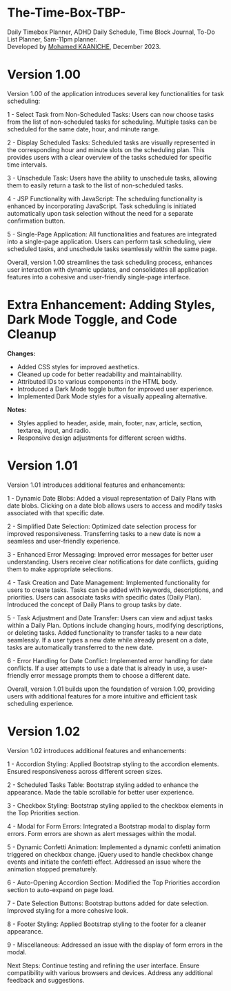 # The-Time-Box-TBP-
Daily Timebox Planner, ADHD Daily Schedule, Time Block Journal, To-Do List Planner, 5am-11pm planner.<br>
Developed by [Mohamed KAANICHE](https://www.linkedin.com/in/mhkaaniche/), December 2023.

# Version 1.00 
Version 1.00 of the application introduces several key functionalities for task scheduling:

1 - Select Task from Non-Scheduled Tasks:
Users can now choose tasks from the list of non-scheduled tasks for scheduling.
Multiple tasks can be scheduled for the same date, hour, and minute range.

2 - Display Scheduled Tasks:
Scheduled tasks are visually represented in the corresponding hour and minute slots on the scheduling plan.
This provides users with a clear overview of the tasks scheduled for specific time intervals.

3 - Unschedule Task:
Users have the ability to unschedule tasks, allowing them to easily return a task to the list of non-scheduled tasks.

4 - JSP Functionality with JavaScript:
The scheduling functionality is enhanced by incorporating JavaScript.
Task scheduling is initiated automatically upon task selection without the need for a separate confirmation button.

5 - Single-Page Application:
All functionalities and features are integrated into a single-page application.
Users can perform task scheduling, view scheduled tasks, and unschedule tasks seamlessly within the same page.

Overall, version 1.00 streamlines the task scheduling process, enhances user interaction with dynamic updates, and consolidates all application features into a cohesive and user-friendly single-page interface.

# Extra Enhancement: Adding Styles, Dark Mode Toggle, and Code Cleanup

**Changes:**
- Added CSS styles for improved aesthetics.
- Cleaned up code for better readability and maintainability.
- Attributed IDs to various components in the HTML body.
- Introduced a Dark Mode toggle button for improved user experience.
- Implemented Dark Mode styles for a visually appealing alternative.

**Notes:**
- Styles applied to header, aside, main, footer, nav, article, section, textarea, input, and radio.
- Responsive design adjustments for different screen widths.

# Version 1.01
Version 1.01 introduces additional features and enhancements:

1 - Dynamic Date Blobs:
Added a visual representation of Daily Plans with date blobs.
Clicking on a date blob allows users to access and modify tasks associated with that specific date.

2 - Simplified Date Selection:
Optimized date selection process for improved responsiveness.
Transferring tasks to a new date is now a seamless and user-friendly experience.

3 - Enhanced Error Messaging:
Improved error messages for better user understanding.
Users receive clear notifications for date conflicts, guiding them to make appropriate selections.

4 - Task Creation and Date Management:
Implemented functionality for users to create tasks.
Tasks can be added with keywords, descriptions, and priorities.
Users can associate tasks with specific dates (Daily Plan).
Introduced the concept of Daily Plans to group tasks by date.

5 - Task Adjustment and Date Transfer:
Users can view and adjust tasks within a Daily Plan.
Options include changing hours, modifying descriptions, or deleting tasks.
Added functionality to transfer tasks to a new date seamlessly.
If a user types a new date while already present on a date, tasks are automatically transferred to the new date.

6 - Error Handling for Date Conflict:
Implemented error handling for date conflicts.
If a user attempts to use a date that is already in use, a user-friendly error message prompts them to choose a different date.

Overall, version 1.01 builds upon the foundation of version 1.00, providing users with additional features for a more intuitive and efficient task scheduling experience.

# Version 1.02
Version 1.02 introduces additional features and enhancements:

1 - Accordion Styling:
Applied Bootstrap styling to the accordion elements.
Ensured responsiveness across different screen sizes.

2 - Scheduled Tasks Table:
Bootstrap styling added to enhance the appearance.
Made the table scrollable for better user experience.

3 - Checkbox Styling:
Bootstrap styling applied to the checkbox elements in the Top Priorities section.

4 - Modal for Form Errors:
Integrated a Bootstrap modal to display form errors.
Form errors are shown as alert messages within the modal.

5 - Dynamic Confetti Animation:
Implemented a dynamic confetti animation triggered on checkbox change.
jQuery used to handle checkbox change events and initiate the confetti effect.
Addressed an issue where the animation stopped prematurely.

6 - Auto-Opening Accordion Section:
Modified the Top Priorities accordion section to auto-expand on page load.

7 - Date Selection Buttons:
Bootstrap buttons added for date selection.
Improved styling for a more cohesive look.

8 - Footer Styling:
Applied Bootstrap styling to the footer for a cleaner appearance.

9 - Miscellaneous:
Addressed an issue with the display of form errors in the modal.

Next Steps:
Continue testing and refining the user interface.
Ensure compatibility with various browsers and devices.
Address any additional feedback and suggestions.
